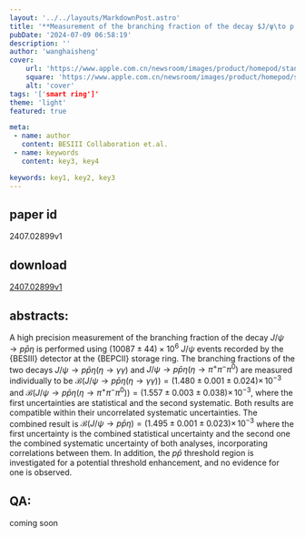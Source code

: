 ```yaml
---
layout: '../../layouts/MarkdownPost.astro'
title: '**Measurement of the branching fraction of the decay $J/ψ\to p \bar{p} η$**'
pubDate: '2024-07-09 06:58:19'
description: ''
author: 'wanghaisheng'
cover:
    url: 'https://www.apple.com.cn/newsroom/images/product/homepod/standard/Apple-HomePod-hero-230118_big.jpg.large_2x.jpg'
    square: 'https://www.apple.com.cn/newsroom/images/product/homepod/standard/Apple-HomePod-hero-230118_big.jpg.large_2x.jpg'
    alt: 'cover'
tags: '['smart ring']' 
theme: 'light'
featured: true

meta:
 - name: author
   content: BESIII Collaboration et.al.
 - name: keywords
   content: key3, key4

keywords: key1, key2, key3
---
```


## paper id
2407.02899v1
## download
[2407.02899v1](http://arxiv.org/abs/2407.02899v1)
## abstracts:
A high precision measurement of the branching fraction of the decay $J/\psi \to p \bar{p} \eta$ is performed using $(10 087 \pm 44) \times 10^6$ $J/\psi$ events recorded by the {BESIII} detector at the {BEPCII} storage ring. The branching fractions of the two decays $J/\psi \to p \bar{p} \eta(\eta \to \gamma\gamma)$ and $J/\psi \to p \bar{p} \eta(\eta \to \pi^+ \pi^- \pi^0)$ are measured individually to be $\mathcal{B}(J/\psi \to p \bar{p} \eta(\eta \to \gamma\gamma)) = (1.480 \pm 0.001 \pm 0.024)\times\,10^{-3}$ and $\mathcal{B}(J/\psi \to p \bar{p} \eta(\eta \to \pi^+ \pi^- \pi^0)) = (1.557 \pm 0.003 \pm 0.038)\times\,10^{-3}$, where the first uncertainties are statistical and the second systematic. Both results are compatible within their uncorrelated systematic uncertainties. The combined result is $\mathcal{B}(J/\psi \to p \bar{p} \eta)=(1.495 \pm 0.001 \pm 0.023)\times\,10^{-3}$ where the first uncertainty is the combined statistical uncertainty and the second one the combined systematic uncertainty of both analyses, incorporating correlations between them. In addition, the $p \bar{p}$ threshold region is investigated for a potential threshold enhancement, and no evidence for one is observed.
## QA:
coming soon

